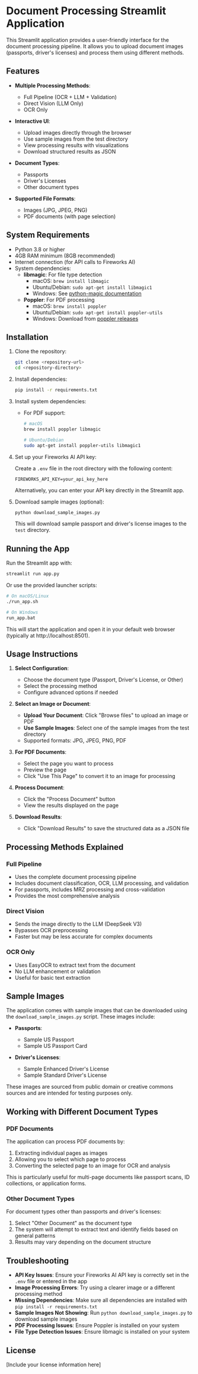 # Document Processing Streamlit Application

This Streamlit application provides a user-friendly interface for the document processing pipeline. It allows you to upload document images (passports, driver's licenses) and process them using different methods.

## Features

- **Multiple Processing Methods**:
  - Full Pipeline (OCR + LLM + Validation)
  - Direct Vision (LLM Only)
  - OCR Only

- **Interactive UI**:
  - Upload images directly through the browser
  - Use sample images from the test directory
  - View processing results with visualizations
  - Download structured results as JSON

- **Document Types**:
  - Passports
  - Driver's Licenses
  - Other document types

- **Supported File Formats**:
  - Images (JPG, JPEG, PNG)
  - PDF documents (with page selection)

## System Requirements

- Python 3.8 or higher
- 4GB RAM minimum (8GB recommended)
- Internet connection (for API calls to Fireworks AI)
- System dependencies:
  - **libmagic**: For file type detection
    - macOS: `brew install libmagic`
    - Ubuntu/Debian: `sudo apt-get install libmagic1`
    - Windows: See [python-magic documentation](https://github.com/ahupp/python-magic#dependencies)
  - **Poppler**: For PDF processing
    - macOS: `brew install poppler`
    - Ubuntu/Debian: `sudo apt-get install poppler-utils`
    - Windows: Download from [poppler releases](https://github.com/oschwartz10612/poppler-windows/releases/)

## Installation

1. Clone the repository:
   ```bash
   git clone <repository-url>
   cd <repository-directory>
   ```

2. Install dependencies:
   ```bash
   pip install -r requirements.txt
   ```

3. Install system dependencies:
   - For PDF support:
     ```bash
     # macOS
     brew install poppler libmagic
     
     # Ubuntu/Debian
     sudo apt-get install poppler-utils libmagic1
     ```

4. Set up your Fireworks AI API key:
   
   Create a `.env` file in the root directory with the following content:
   ```
   FIREWORKS_API_KEY=your_api_key_here
   ```
   
   Alternatively, you can enter your API key directly in the Streamlit app.

5. Download sample images (optional):
   ```bash
   python download_sample_images.py
   ```
   This will download sample passport and driver's license images to the `test` directory.

## Running the App

Run the Streamlit app with:

```bash
streamlit run app.py
```

Or use the provided launcher scripts:

```bash
# On macOS/Linux
./run_app.sh

# On Windows
run_app.bat
```

This will start the application and open it in your default web browser (typically at http://localhost:8501).

## Usage Instructions

1. **Select Configuration**:
   - Choose the document type (Passport, Driver's License, or Other)
   - Select the processing method
   - Configure advanced options if needed

2. **Select an Image or Document**:
   - **Upload Your Document**: Click "Browse files" to upload an image or PDF
   - **Use Sample Images**: Select one of the sample images from the test directory
   - Supported formats: JPG, JPEG, PNG, PDF

3. **For PDF Documents**:
   - Select the page you want to process
   - Preview the page
   - Click "Use This Page" to convert it to an image for processing

4. **Process Document**:
   - Click the "Process Document" button
   - View the results displayed on the page

5. **Download Results**:
   - Click "Download Results" to save the structured data as a JSON file

## Processing Methods Explained

### Full Pipeline
- Uses the complete document processing pipeline
- Includes document classification, OCR, LLM processing, and validation
- For passports, includes MRZ processing and cross-validation
- Provides the most comprehensive analysis

### Direct Vision
- Sends the image directly to the LLM (DeepSeek V3)
- Bypasses OCR preprocessing
- Faster but may be less accurate for complex documents

### OCR Only
- Uses EasyOCR to extract text from the document
- No LLM enhancement or validation
- Useful for basic text extraction

## Sample Images

The application comes with sample images that can be downloaded using the `download_sample_images.py` script. These images include:

- **Passports**:
  - Sample US Passport
  - Sample US Passport Card

- **Driver's Licenses**:
  - Sample Enhanced Driver's License
  - Sample Standard Driver's License

These images are sourced from public domain or creative commons sources and are intended for testing purposes only.

## Working with Different Document Types

### PDF Documents
The application can process PDF documents by:
1. Extracting individual pages as images
2. Allowing you to select which page to process
3. Converting the selected page to an image for OCR and analysis

This is particularly useful for multi-page documents like passport scans, ID collections, or application forms.

### Other Document Types
For document types other than passports and driver's licenses:
1. Select "Other Document" as the document type
2. The system will attempt to extract text and identify fields based on general patterns
3. Results may vary depending on the document structure

## Troubleshooting

- **API Key Issues**: Ensure your Fireworks AI API key is correctly set in the `.env` file or entered in the app
- **Image Processing Errors**: Try using a clearer image or a different processing method
- **Missing Dependencies**: Make sure all dependencies are installed with `pip install -r requirements.txt`
- **Sample Images Not Showing**: Run `python download_sample_images.py` to download sample images
- **PDF Processing Issues**: Ensure Poppler is installed on your system
- **File Type Detection Issues**: Ensure libmagic is installed on your system

## License

[Include your license information here] 